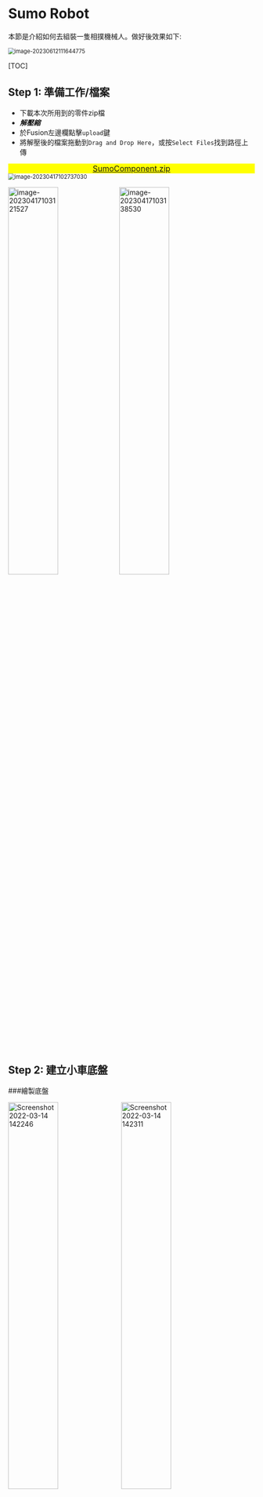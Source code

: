 # Sumo Robot

本節是介紹如何去組裝一隻相撲機械人。做好後效果如下:

<img src="image-20230612111644775.png" alt="image-20230612111644775" style="zoom:80%;" />

[TOC]

## Step 1: 準備工作/檔案

- 下載本次所用到的零件zip檔
- ***解壓縮***
- 於Fusion左邊欄點擊`upload`鍵
- 將解壓後的檔案拖動到`Drag and Drop Here`，或按`Select Files`找到路徑上傳

<div style="font-size: 16px; text-align: CENTER; background: #FFFF00"><a href="SumoComponent.zip">SumoComponent.zip</a></div>

<img src="image-20230417102737030.png" alt="image-20230417102737030" style="zoom:80%;" />

<img src="image-20230417103121527.png" alt="image-20230417103121527" style="width:45%;" /><img src="image-20230417103138530.png" alt="image-20230417103138530" style="width:45%;" />

## Step 2: 建立小車底盤

###繪製底盤

<img src="Screenshot 2022-03-14 142246.png" alt="Screenshot 2022-03-14 142246" style="width:45%;" /> <img src="Screenshot 2022-03-14 142311.png" alt="Screenshot 2022-03-14 142311" style="width:45%;" />

- 開始一個新的設計
- 開一個new component
- 名字叫`bottom`



<img src="Screenshot 2022-03-14 142341-16472534115661.png" alt="Screenshot 2022-03-14 142341" style="WIDTH:45%;" /><img src="Screenshot 2022-03-14 142411-16472534165382.png" alt="Screenshot 2022-03-14 142411" style="width:45%;" />

- 確保小黑點在bottom這個component旁邊
- 開一個`new sketch`
- 下圖是我們底板的圖則
	- 我會一步一步教你繪畫，熟練後就要靠自己了

<img src="image-20230606110748944.png" alt="image-20230606110748944" style="zoom:67%;" />



- 先用快捷鍵`r`，隨意繪劃一個長方形
- 用快捷鍵`l`，繪劃一條垂直中線
- 在工具列上方找到`Coincident`![coincident icon](constraint-coincident.png)重合限制
	- 將中線釘在原點上

<img src="image-20230606101746797.png" alt="image-20230606101746797" style="width:45%;" /><img src="image-20230606101837636.png" alt="image-20230606101837636" style="width:45%;" />



- 使用快捷鍵`s`搜尋`change parameters`

- 在右上方找到`User Parameter`鍵

- 在`Add User Parameter`介面中，填寫以下資訊：

	- `Name`: 變數名字，只能為英文字母，不能有空格
	- `Unit`: 單位，例如`mm`、`cm`等，若無單位可忽略此欄位
	- `Expression`: 設定的值，例如`10`、`15`等，也可以使用公式，例如`10*2.54`表示10英吋轉換成公分
	- `Comment`: 注解，可以忽略

- 根據圖4的內容，開設`thickness`、`carLength`、`carWidth`、`gearBoxLength`、`gearBoxWidth`、`ballCastorLength`6個參數

<img src="Screenshot 2022-03-14 143148.png" alt="Screenshot 2022-03-14 143148" style="WIDTH:45%;" /><img src="image-20230606102804131.png" alt="image-20230606102804131" style="width:45%;" />

<img src="Screenshot 2022-03-14 143228.png" alt="Screenshot 2022-03-14 143228" style="WIDTH:35%;" /><img src="image-20230606103019568.png" alt="image-20230606103019568" style="width:55%;" />



- 圖一：
	- 將長方形的長和寬分別設為`carLength`和`carWidth`
	- 長方形的底到原點距離返為`gearBoxLength`
	- 確保所有草稿線都是黑色，表示完全定義
- 圖二：
	- 由原點劃一條水平作圖線到長方形邊(用快捷鍵`x`可以將實線變成作圖線)
	- 在作圖線隨意位置劃一個`center rectangle`和兩個圓
- 圖三：
	- 在剛才的`center rectangle`，劃一條垂直中線
	- 用上方工具列的限制工具，選用`equal` ![equal icon](constraint-equal.png)將兩個圓設成相等，用`Symmetry`![symmetry icon](constraint-symmetry.png)設定與中線對稱
	- 標記相圖3的尺寸，最左手邊標記成`gearBoxWidth`，方便之後調試參數
- 圖四:
	- 用快捷鍵`s`搜尋`mirror`，對圖3所劃內容鏡像到右手邊

<img src="image-20230606103859258.png" alt="image-20230606103859258" style="width:45%;" /><img src="image-20230606102015921.png" alt="image-20230606102015921" style="width:45%;" />

<img src="image-20230606104218744.png" alt="image-20230606104218744" style="width:45%;" /><img src="image-20230606102217970.png" alt="image-20230606102217970" style="width:45%;" />



- 在圖的上方，緣中線繪劃以下圖形
- 記得善用限制工具`equal` ![equal icon](constraint-equal.png)和`Symmetry`![symmetry icon](constraint-symmetry.png)

<img src="image-20230606110706663.png" alt="image-20230606110706663" style="zoom:67%;" />



- 完後後褪出2D草圖
- 用快捷鍵`e`擠出`thickness`的厚度
- 用快捷鍵`f`將四個角修成3mm半徑的圓角，這樣實物切割出來時才不會割手

<img src="image-20230606110845455.png" alt="image-20230606110845455" style="width:45%;" /><img src="image-20230606110929998.png" alt="image-20230606110929998" style="width:45%;" />



最後，在零件樹按滑鼠右鍵，選擇`Ground`，設定底板為Ground後，拖動底板就不會動，所有的joint都以底板為基礎

<img src="Screenshot 2022-03-14 143856.png" alt="Screenshot 2022-03-14 143856" style="zoom:60%;" />

### 插入底盤零件

- **<u>將小黑點退回最上層</u>**
- 在左手邊找到預備步驟時所上傳的零件
- 將零件之一的「牛眼輪」拖入當前的圖則畫面中
- 用快捷鍵`j`，組合「牛眼輪」和底盤


<div style="text-align: CENTER"><img src="Screenshot 2022-03-14 143522-16472540795493.png" alt="Screenshot 2022-03-14 143522" style="width:33%;" /><img src="image-20230606105710270.png" alt="image-20230606105710270" style="width:33%;" />
</div>
<img src="image-20230606105803816.png" alt="image-20230606105803816" style="width: 45%;" /><img src="image-20230606111054277.png" alt="image-20230606111054277" style="width:45%;" />



- 拖曳零件中的`70093L`至當前畫面
- 點選左邊的零件樹中的`70093L`並按下滑鼠右鍵
- 選擇`剛體群組(Rigid Group)`，這樣在拖曳齒輪箱時就不會整個散開
- 最後用快捷鍵`j`將齒輪箱和底板連接

<img src="image-20230606111259719.png" alt="image-20230606111259719" style="width:45%;" /><img src="image-20230606111328707.png" alt="image-20230606111328707" style="width:50%;" />

<img src="image-20230606111406545.png" alt="image-20230606111406545" style="width:45%;" />



- 同樣地，將`70093R`和`tamiya 56mm sport tire`拖動到當前畫面中
- 用零件樹對著剛拖放入來的組件按滑鼠右鍵
- 用`Rigid Group`將零件剛性組合
- 最後用快捷鍵`j`將它們組合到底板上
	- `tamiya 56mm sport tire`組合時，要對著齒輪箱六角軸的中心，再偏移`15mm`
	- 在進行`joint`時，去到`motion`頁面，選擇類型為` revolving joint`

<img src="image-20230606111457653.png" alt="image-20230606111457653" style="width:50%;" />

<img src="Screenshot 2022-03-14 144205.png" alt="Screenshot 2022-03-14 144205" style="width:45%;" /><img src="image-20230606111542122.png" alt="image-20230606111542122" style="width:45%;" />


## Step 3: 繪製和組裝小車第二層板

### 繪畫小車頂板

- **<u>將小黑點退回最外層</u>**
- 開一個新組件，用快捷鍵`s`搜尋`new component`或按下上方工具列的圖示
- 命名為`top`

<img src="image-20230606111715644.png" alt="image-20230606111715644" style="width:50%;" />



- **<u>將小黑點放到新的 `top` 元件旁邊</u>**
- 點擊 `offset plane` 按鈕
	- 或用快捷鍵`s`搜尋`offset plane`
- 在小車的底板表面上，定一個偏移 `40mm` 的平面
	- 工場只提供 `20mm` 和 `8mm` 兩種六角柱子，如果需要其他高度，可以組合使用或使用 3D 列印墊高

<img src="image-20230606111904068.png" alt="image-20230606111904068" style="width:45%;" /><img src="image-20230606112000008.png" alt="image-20230606112000008" style="width:45%;" />



- 在新的 `offset plane` 上點擊 `new sketch`。
- 使用快捷鍵 `p` 或者搜尋 `project`，將底板投影到這個面上

<img src="image-20230606112102805.png" alt="image-20230606112102805" style="width:45%;" /><img src="image-20230606112303689.png" alt="image-20230606112303689" style="width:45%;" />



- 圖一：
	- 在左側零件樹中，點擊眼睛圖示，隱藏除了 `top` 以外的其他零件
	- 畫一條水平線，然後使用快捷鍵 `d`，將水平線與底線的距離設置為 `60mm`
- 圖二：
	- 選擇安裝齒輪箱的 4 個圖形和 2 個方形
	- 使用快捷鍵 `x` 將它們變成作圖線
	- 畫一個任意形狀的長方形
- 圖三：
	- 將剛才畫的長方形使用快捷鍵 `x` 變成作圖線
	- 用快捷鍵 `d` 標示尺寸，每個邊距離外框 `5mm`
	- 在四個角上畫上 `3mm` 的圓
		- 使用限制工具 `equal`![equal icon](constraint-equal.png)（等長)的工具，只需要標示一個圓，其他使用 `equal` ![equal icon](constraint-equal.png)工具指定相等就可以
- 圖四：
	- 使用快捷鍵 `e` 將其擠出到設置的 `thickness` 厚度
- 圖五：
	- 使用快捷鍵 `f` 將頂板剩餘的兩個尖角修成 `3mm` 半徑的圓

<img src="image-20230606112450050.png" alt="image-20230606112450050" style="width:45%;" /><img src="image-20230606112545691.png" alt="image-20230606112545691" style="width:45%;" />

<img src="image-20230606112723830.png" alt="image-20230606112723830" style="width:45%;" /><img src="image-20230606112812734.png" alt="image-20230606112812734" style="width:45%;" />

<img src="image-20230606113047174.png" alt="image-20230606113047174" style="width:45%;" />

### 插入Arduino UNO

- 確認小黑點仍在 `top` 的元件旁邊。
- 在 `top` 上面的平面上，開啟一個新的草圖
- 用快捷鍵`s`搜尋`change parameter`，設定兩個新的參數，分別為`unoX`和`unoY`，用來設定Arduino UNO板的相對位置

<img src="Screenshot 2022-03-14 145403.png" alt="Screenshot 2022-03-14 145403" style="zoom:45%;" /><img src="image-20230606114115703.png" alt="image-20230606114115703" style="width:45%;" />



- 圖一為Arduino UNO板孔距的尺寸
	- 由於頂板上的零件距離 Arduino UNO 的第四個孔太近，因此不需要開孔
	- UNO的設計單位是英吋，所以轉成毫米並非整數
- 圖二：根據圖一中 Arduino UNO 板的尺寸，在頂板上畫上三個直徑為 `3mm` 的圓
	- 使用限制工具 `equal`![equal icon](constraint-equal.png)（等長)的工具，只需要標示一個圓，其他使用 `equal` ![equal icon](constraint-equal.png)工具指定相等就可以
	- 輸入`unoX`和`unoY`參數，設定Arduino UNO板距離頂板的左側和底側尺寸
- 圖三：使用快捷鍵 `e`，將剛才畫的三個圓從頂板上減去

<img src="Screenshot 2022-03-14 145653.png" alt="Screenshot 2022-03-14 145653" style="width:35%;" /><img src="image-20230606114208144.png" alt="image-20230606114208144" style="width:45%;" />

<img src="Screenshot 2022-03-14 145923.png" alt="Screenshot 2022-03-14 145923" style="width:45%;" />



- 在零件樹中找到 `top` 零件，點擊三角形圖示打開零件樹，將隱藏了的 `sketch4` 顯示
- 選擇草圖上的四個直徑為 `3mm` 的圓，使用快捷鍵 `e`，將它們貫穿到底板上，為底板開四個孔

<img src="image-20230606114442833.png" alt="image-20230606114442833" style="zoom: 50%;" />



- 將 `Arduino UNO` 板從庫存中拖入當前畫面
- 在零件樹中找到 `Arduino UNO` 零件，按下滑鼠右鍵，並選擇 `Rigid Group`
- 使用快捷鍵 `j` 將 `Arduino UNO` 板固定在頂板上，並將其偏移 `20mm`

<img src="Screenshot 2022-03-14 150119.png" alt="Screenshot 2022-03-14 150119" style="width:55%;" /><img src="Screenshot 2022-03-14 150148.png" alt="Screenshot 2022-03-14 150148" style="width:35%;" />

<img src="image-20230607132946406.png" alt="image-20230607132946406" style="width:45%;" />

### 按入六角柱

- 圖一：
	- **<u>將小黑點移動到最上層</u>**
	- 使用快捷鍵 `s` 搜索 `new component`，開啟一個名為 `double hex` 的新元件
- 圖二：
	- **<u>確保小黑點在剛才新開的 `double hex` 元件旁</u>**
	- 庫存中拖入 `hex spacer M3x20`，並使用 `ctrl+c`/`ctrl+v` 複製一份
- 圖三：
	- 使用快捷鍵 `j` 將兩個六角柱組合在一起

<img src="Screenshot 2022-03-14 150401.png" alt="Screenshot 2022-03-14 150401" style="WIDTH:55%;" /><img src="Screenshot 2022-03-14 150504.png" alt="Screenshot 2022-03-14 150504" style="WIDTH:35%;" />

<img src="Screenshot 2022-03-14 150528.png" alt="Screenshot 2022-03-14 150528" style="width:55%;" />



- `joint `設定完成後，將**<u>小黑點移回最上層</u>**
- 複製 `double hex` 元件三份
- 使用快捷鍵 `J`，將這四個元件組合到小車底盤上

<img src="Screenshot 2022-03-14 150654.png" alt="Screenshot 2022-03-14 150654" style="WIDTH:35%;" /><img src="image-20230417111522425.png" alt="image-20230417111522425" style="width:55%;" />



- 圖一：

	- **<u>確保小黑點在最上層</u>**
	- 打開其中一個 `double hex` 元件，選擇其中一個 `hex spacer M3X20`

- 圖二：使用`ctrl+c`/`ctrl+v`複製三份

- 圖三：使用快捷鍵 `j`，將這三個六角柱組裝到 Arduino UNO 板上

	<img src="image-20230607133230591.png" alt="image-20230607133230591" style="width:30%;" /><img src="image-20230607133156532.png" alt="image-20230607133156532" style="width:30%;" /><img src="image-20230607133644765.png" alt="image-20230607133644765" style="width: 38%;" />

**組裝完成後，請確認所有零件已經固定，不會移動，可輕輕拖動零件確認**

## Step 4: 安裝sensor、電池

### 為底盤開孔

- 接下來，我們會為小車安裝電池組和邊緣傳感器
- 使用快捷鍵`s`搜尋`change parameter`，新增三個參數`sensorX`、`sensorY`和`batteryY`，分別用來指定邊緣傳感器和電池組的位置

<div style="text-align: CENTER"><img src="image-20230607134343084.png" alt="image-20230607134343084" style="width:33%;" /><img src="Screenshot 2022-03-14 151404.png" alt="Screenshot 2022-03-14 151404" style="width:30%;" /></div>

<img src="image-20230607134746583.png" alt="image-20230607134746583" style="width:50%;" />



- 圖一：

	- **<u>將小黑點放到``bottom` 旁邊</u>**

	- 在小車底盤表面開啟一個新的草圖
	- 對`bottom`外的組件隱藏

- 圖二：
	- 繪製對地面的邊緣感測器安裝孔
	- 需要額外加一個槽來穿電線，因此劃一個`8x8mm`的方形
	- 安裝孔距離底板頂部和底板邊緣分別為參數`sensorX`和`sensorY`
- 圖三：
	- 在底板繪製一條中線
	- 將剛才第二步所繪製的圖形鏡像到另一邊

<img src="image-20230417112156133.png" alt="image-20230417112156133" style="width:45%;" /><img src="image-20230607134932021.png" alt="image-20230607134932021" style="width:28%;" />



<img src="image-20230607135138592.png" alt="image-20230607135138592" style="width:45%;" />



- 在中線上，使用快捷鍵`s`搜尋指令`center rectangle`劃一個長方形
- 在隨意位置劃一條水平線，使用幾何限制`Midpoint`![midpoint icon](constraint-midpoint.png)指定水平線到長方形的中心點
- 在水平線兩端劃兩個直徑為`3mm`的圓
	- 使用幾何限制 `equal`![equal icon](constraint-equal.png)（等長)工具，只需要標示一個圓即可
- 將長方形的底部和底板的底邊距離標注為參數`batteryY`
- 最後將剛才所劃的圖形，使用快捷鍵`e`從底板中減去

<img src="image-20230607140634450.png" alt="image-20230607140634450" style="width:45%;" /><img src="image-20230607140731737.png" alt="image-20230607140731737" style="width:45%;" />



### 插入和安裝底盤sensor和電池架

- 圖一：
	- 在零件庫中拖曳兩個邊緣感測器`Line Sensor`和電池組`Battery Shell`
	- 記得拖曳後，在零件樹中，對這三個組件分別按滑鼠右鍵，選擇`Rigid Group`，這樣一旦移動或連接，就不會散開
- 圖二：
	- 使用快捷鍵 `J`，將邊緣感測器組合到底盤上
		- 注意感測器45度倒角的方向應該安裝向著小車的前方
		- 將感測器向下偏移`3mm`。實際安裝時，需要使用3mm的墊圈將感測器抬高，以避免壓彎電線腳。
- 圖三：
	- 安裝好兩個邊緣感測器後，可以安裝電池架
	- 全部組合完成後，可以在左邊的零件樹按下「眼睛」圖示，將全部零件顯示
	- 圖三是安裝好的效果

<img src="image-20230608082854964.png" alt="image-20230608082854964" style="width:45%;" /><img src="image-20230608083303465.png" alt="image-20230608083303465" style="width:45%;" />

<img src="image-20230608083537152.png" alt="image-20230608083537152" style="width:45%;" />



### 為頂板開孔和安裝sensor

- 接下來，安裝尋找敵人的紅外線傳感器
- 用快捷鍵`s`搜尋`change parameter`，新增兩個參數`IRSensorX`和`IRSensorY`，用來指定紅外線傳感器的位置

<div style="text-align: CENTER"><img src="Screenshot 2022-03-14 154808.png" alt="Screenshot 2022-03-14 154808" style="width:30%;" /><img src="image-20230608095813295.png" alt="image-20230608095813295" style="width:50%;" /></div>



- 圖一：
	- **<u>小黑點移動到零件`top` 旁邊</u>**
	- 在頂板的表面，使用 `create new sketch` 創建一個新的草圖
	- 隱藏頂板上的 Arduino UNO 板和三條六角柱，以方便操作

- 圖二：
	- 在頂板上劃一條中線，使用快捷鍵 `x` 將其轉換成作圖線
	- 隨意繪製一個直徑為 `3mm` 的圓
	- 將其與頂板左側和底部的距離分別設置為 `IRSensorX` 和 `IRSensorY`
	- 使用指令 `mirror` 鏡像到另一側
	- 在中線上繪製一個圓，使用幾何限制 `Horizontal/Vertical` ![horizontal/vertical icon](constraint-horiz-vert.png)將其與另外兩個圓對齊，使用 `Equal` ![horizontal/vertical icon](constraint-horiz-vert.png)指令使三個圓的尺寸相同
	- 最後將這三個圓用快捷鍵`e`從頂板中減去


<img src="image-20230608095453257.png" alt="image-20230608095453257" style="width:45%;" /><img src="image-20230608100112602.png" alt="image-20230608100112602" style="width:45%;" />



- 圖一、二：
	- **<u>將小黑點移動到最上層</u>**
	- 隱藏頂板 `top` 以外的零件，以方便操作
	- 從零件庫中拖曳三個 `IR Sensor (FC51)` 到畫面中
- 圖三：
	- 使用快捷鍵 `J`，將三個  `IR Sensor (FC51)`  感測器組合到頂板
	- 左右兩側的感測器應該向左右45度指向
	- *記得將感測器向上偏移`3mm`，實際安裝時，需要使用3mm的墊圈將感測器抬高，以避免壓彎電線腳*

<img src="image-20230608100830730.png" alt="image-20230608100830730" style="width:45%;" /><img src="Screenshot 2022-03-14 160003.png" alt="Screenshot 2022-03-14 160003" style="width:45%;" />

<img src="image-20230608101146942.png" alt="image-20230608101146942" style="width:45%;" />



## Step 5: 製作前擋板和鏟

來到這一步，機械人已基本完成，有基本的功能，接下來最後一步要製作前方的檔板和鏟，第一個步驟是要先製作用以安裝前方檔板的支架。

###製作3D打印支架

- **<u>將小黑點移動到最上層</u>**
- 使用快捷鍵`s`搜尋`new component`，新建一個名為`triangle`的元件
- 將`triangle`和`bottom`以外的零件隱藏
- 確認小黑點在新建的元件旁邊，然後在`YZ`平面上新建一個草圖

<img src="image-20230608101812150.png" alt="image-20230608101812150" style="width:45%;" /><img src="image-20230608101955683.png" alt="image-20230608101955683" style="width:45%;" />



- 使用快捷鍵`p`投影底板的頂端
- 按照圖二的尺寸設計三角形支架
- 用快捷鍵`e`擠出
	- `Direction`選擇`Symmetric`
	- `Measurement`選擇兩邊的總長度
	- 擠出厚度為`10mm`

<img src="image-20230608102058607.png" alt="image-20230608102058607" style="width:45%;" /><img src="image-20230608102350934.png" alt="image-20230608102350934" style="width:45%;" />

<img src="image-20230608102504334.png" alt="image-20230608102504334" style="width:45%;" />



- 確認小黑點在`triangle`旁邊
- 隱藏除了`triangle`以外的其他元件
- 點選30度的斜面，使用快捷鍵`s`搜尋`new sketch`開一個新的草圖
- 劃一條中線，然後繪製兩個直徑為`3mm`的圓，尺寸參考圖二
- 使用快捷鍵`e`，減去深度為`10mm`

<img src="image-20230612095122448.png" alt="image-20230612095122448" style="width:45%;" /><img src="image-20230612095312862.png" alt="image-20230612095312862" style="width:45%;" />

<img src="image-20230612095354125.png" alt="image-20230612095354125" style="width:45%;" />



- 重複上述步驟，在45度的斜面上開啟新的草圖
- 畫出兩條中線，在表面上繪製兩個直徑為`3mm`的圓，尺寸參考圖一
- 使用快捷鍵`e`，向下減去深度為`10mm`

<img src="image-20230612095542989.png" alt="image-20230612095542989" style="width:45%;" /><img src="image-20230612095637236.png" alt="image-20230612095637236" style="width:45%;" />



- 這個三角架要安裝在底板上，因此底部需要開孔
- 在`triangle`底部開啟一個新的草圖
- 畫出一條中線，在底部繪製兩個直徑為`3mm`的圓
- 由圖三可見，由於另外兩個面已經有螺絲孔，因此底部的圓需要向後移動一點，以免與其他穿孔相撞

<img src="image-20230612100237460.png" alt="image-20230612100237460" style="width:45%;" /><img src="image-20230612100316645.png" alt="image-20230612100316645" style="width:45%;" />

<img src="image-20230612100419807.png" alt="image-20230612100419807" style="width:45%;" />



### 安裝三角支架到底板

- 在零件樹中找到`bottom`底板，點擊「眼睛」圖示，重新顯示

- 把小黑點移動到`bottom`旁邊

- 在底板表面上開啟一個新的草圖

	<img src="image-20230612100510083.png" alt="image-20230612100510083" style="width:45%;" /><img src="image-20230612100644024.png" alt="image-20230612100644024" style="width:45%;" />



- 用快捷鍵`s`搜尋`change parameter`
- 新增兩個參數`triangleX`和`triangleY`，用來設定三角支架的位置

<img src="image-20230613134513356.png" alt="image-20230613134513356" style="width:45%;" />



- 在底板的草圖上劃一條中線
- 畫兩條任意的水平線
	- 指定水平線高度為`triangleY`和`10mm`
- 在這兩條水平線上畫兩個圓
	- 指定其中一個直徑為`3mm`
	- 使用幾何限制工具`equal`![equal icon](constraint-equal.png)使兩個圓相等
	- 使用幾何限制工具`Horizontal/Vertical` ![horizontal/vertical icon](constraint-horiz-vert.png)將其與另一個圓垂直對齊
	- 用`mirror`指令將這兩個圓鏡像到另一側
- 最後使用快捷鍵`e`，從底板上減去這四個圓

<img src="image-20230613134643619.png" alt="image-20230613134643619" style="width:45%;" /><img src="image-20230612102956370.png" alt="image-20230612102956370" style="width:45%;" />



- **將小黑點退回最上層**
- 用`ctrl+c`/`ctrl+v`複製`triangle`一份
- 使用快捷鍵`j`，將其分別組合到底板上

<img src="image-20230612101234261.png" alt="image-20230612101234261" style="width:45%;" /><img src="image-20230612103154273.png" alt="image-20230612103154273" style="width:45%;" />



### 繪製鏟和前擋板

- **<u>確保小黑點移回最上層</u>**
- 開啟一個新元件，並命名為`front plane`
- 在三角形支架的30度斜面（左邊或右邊都可以）開啟一個新的草圖

<img src="image-20230612103344352.png" alt="image-20230612103344352" style="width:45%;" /><img src="image-20230612103612573.png" alt="image-20230612103612573" style="width:45%;" />



- 使用快捷鍵`p`，投影兩側的三角支架
- 穿過原點畫出一條中心線，在這個面上繪製一個長方形，使其頂部通過30度斜面的頂部
- 然後使用快捷鍵`e`，擠出厚度為`thickness`

<img src="image-20230612103706799.png" alt="image-20230612103706799" style="width:45%;" /><img src="Screenshot 2023-06-12 103848.png" alt="Screenshot 2023-06-12 103848" style="width:45%;" />

<img src="image-20230612104247196.png" alt="image-20230612104247196" style="width:50%;" />



- 圖一：在45度斜面上開啟一個新的草圖
- 圖二：投影兩側的45度斜面和**前方鏟板的頂部邊緣**到這個草圖中
- 圖三：
	- 繪製一個長方形，一邊為剛才的投影線，寬為`70mm`
	- 再使用`e`快捷鍵擠出厚度為`thickness`
- 圖四：
	- 將視角轉到側視圖，**<u>觀察並確保兩塊板並沒有重疊相撞</u>**
	- 之後可以使用快捷鍵`j`將鏟和擋板組合到三角支架上
		- 因為鏟和擋板都是同一個元件的兩個實體，所以在拖動時這兩塊板會一起拖動，這是正常的
		- 我沒有示範組裝過程的截圖，請您自行完成

<img src="image-20230612104347794.png" alt="image-20230612104347794" style="width:45%;" /><img src="Screenshot 2022-03-14 171823.png" alt="Screenshot 2022-03-14 171823" style="width:45%;" />

<img src="Screenshot 2022-03-14 172106.png" alt="Screenshot 2022-03-14 172106" style="width:45%;" /><img src="Screenshot 2022-03-14 172642.png" alt="Screenshot 2022-03-14 172642" style="width:45%;" />



### 為前擋板開孔，讓偵敵紅外線sensor能穿過

- 圖一：
	- 確認小黑點在`front plane`旁邊
	- 打開零件樹的箭頭，將前檔板隱藏
- 圖二：
	- 選擇指向前方的紅外線傳感器的平面，並在上面開啟一個新的草圖
	- 在紅外線傳感器的LED和接收器的兩個圓的中心之間，繪製一個直徑`15mm`圓形

<img src="image-20230612110101604.png" alt="image-20230612110101604" style="width:45%;" /><img src="image-20230612110314805.png" alt="image-20230612110314805" style="width:45%;" />



- 使用快捷鍵`e`擠出工具，將這個圓形擠出一個新的實體，距離可以隨意設定，只要比底盤長即可
- 擠出時，在工具列的`taper angle`選擇`5 deg`
	- 使得擠出的面積越來越大
	- 錐度角的設定應該要根據你所使用的傳感器的發散角度來決定
	- 我使用的是5度的錐度角，這是基於我過去的經驗設定的

<img src="image-20230612110644767.png" alt="image-20230612110644767" style="width:50%;" />

 

- 圖一：
	- 繼續確保小黑點在`front plane`旁邊
	- 將前擋板顯示出來（`front plane`-->`body5`）
	- 在前擋板表面開啟一個新的草圖
- 圖二、三：
	- 使用快捷鍵`s`搜索`intersect`命令
	- 這個命令用於獲取所選實體與當前平面的相交線

<img src="image-20230612110947501.png" alt="image-20230612110947501" style="width:45%;" /><img src="image-20230612111124576.png" alt="image-20230612111124576" style="width:45%;" />

<img src="image-20230612111159449.png" alt="image-20230612111159449" style="width:45%;" />



###為前擋板開孔

- 根據這個橢圓形的中心點，我們可以知道傳感器射出的紅外線會落在前擋板的哪個位置
- 在相對的位置開槽，才不會阻礙紅外線的發射和接收
- 以橢圖圖心，繪劃一個`35x35mm`的正方形
- 使用快捷鍵`e`擠出工具將其減去，完成開槽

<img src="image-20230612111329919.png" alt="image-20230612111329919" style="width:45%;" /><img src="image-20230612111412222.png" alt="image-20230612111412222" style="width:45%;" />



<div style=" color:red">恭喜，設計應該已經大致完成了。為了確保設計沒有錯誤或會相撞的問題：<ul><li>拖動每個零件，以確定它們正確地組裝在一起</li><li>使用Fusion 360的<code>interference</code>指令，可以自動計算模型是否有干擾（即相撞）的問題</li></ul></div>

<img src="image-20230612111644775.png" alt="image-20230612111644775" style="zoom:50%;" />

## Step 6: 微調功課

- **<u>請確保將小黑點移回最上層</u>**
- 使用快捷鍵`s`搜尋`Section Analysis`指令
- 選擇世界座標系下的YZ平面（或您的機械人的側面平面）
- 使用截面工具將機械人切成兩半，以方便觀察

<img src="image-20230612112227922.png" alt="image-20230612112227922" style="width:45%;" /><img src="image-20230612112346334.png" alt="image-20230612112346334" style="width:45%;" />



這個模型存在以下問題：

1. 30度的擋板需要增長，以便更好地發揮鏟的效果。此外，需要添加一層薄金屬或膠片令其更貼地

2. 對地的邊緣傳感器（`Line Sensor`）需要更靠前，以便更早地檢測到前方是否為場外，並停車

3. 三角支架需要移後，或將小車的長度縮減，如果不移後，30度的鏟加長後，整車就會超過200mm，==會犯規不能作賽==

4. 對敵紅外線傳感器需要往前移
	- 這樣前擋板就不需要開那麼大的槽
	
	- 而且能紅外線傳感器的檢測距離有限，越前越能提早感測到敵人
	
		

- **<u>可以用快捷鍵`s`搜尋`change parameter`，上述所提到需要修改的尺寸，事前都已設定成參數，只要修改參數，相關的零件位置就會改變。</u>**
- **<u>==輸出生產前，使用Fusion 360的<code>interference</code>指令，計算模型是否有干擾（即相撞）的問題==</u>**

<img src="Screenshot 2023-06-12 112851.png" alt="Screenshot 2023-06-12 112851" style="zoom:50%;" />



